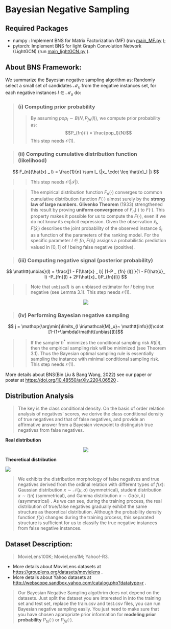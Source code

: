 # Bayesian Negative Sampling

## Required Packages
- numpy  : Implement BNS for Matrix Factorization (MF) (run [main_MF.py](https://github.com/liubin06/BNS/blob/main/BNS_MF/main_MF.py) ); 
- pytorch: Implement BNS for light Graph Convolution Network (LightGCN) (run [main_lightGCN.py](https://github.com/liubin06/BNS/blob/main/BNS_lightGCN/main_lightGCN.py) ).

## About BNS Framework:
We summarize the Bayesian negative sampling algorithm as: Randomly select a small set of candidates $\mathcal{M}_u$ from the negative instances set, for each negative instances $l \in \mathcal{M}_u$ do:

>### (i) Computing prior probability
>>By assuming $pop_l \sim B (N, P_{fn}(l))$, we compute prior probability as:
$$P_{fn}(l) = \frac{pop_l}{N}$$
>>This step needs $\mathcal{O}(1)$.


>### (ii) Computing cumulative distribution function (likelihood) 
$$ F_{n}(\hat{x} _ l) = \frac{1}{n} \sum  I_ {|x_ \cdot \leq \hat{x}_l |} $$
>>This step needs $\mathcal{O}(|\mathcal{I}|)$.
  
>>The empirical distribution function $F_n (\cdot)$  converges to common cumulative distribution function $F(\cdot)$ almost surely by the **strong law of large numbers**. **Glivenko Theorem** (1933) strengthened this result by proving **uniform convergence** of $F_n(\cdot)$ to $F(\cdot)$. This property makes it possible for us to compute the $F(\cdot)$, even if we do not know its explicit expression. Given the observation $\hat{x}_l$, $F(\hat{x}_l)$ describes the joint probability of the observed instance $\hat{x}_l$ as a function of the parameters of the ranking model. For the specific parameter $l \in fn$, $F(\hat{x}_l)$ assigns a probabilistic prediction valued in $[0,1]$ of $l$ being false negative (positive).<br>

>### (iii) Computing  negative signal (posterior probability) 
$$ \mathtt{unbias}(l) = \frac{[1 - F(\hat{x} _ l)] [1-P _ {fn} (l)] }{1 - F(\hat{x}_ l) -P_{fn}(l) + 2F(\hat{x}_ l)P_{fn}(l)} $$
>>Note that $\mathtt{unbias}(l)$ is an unbiased estimator for $l$ being true negative (see Lemma 3.1). 
>>This step needs $\mathcal{O}(1)$.


<div align=center>
<img src="https://github.com/liubin06/test/raw/master/fig3.png">
</div>

>### (iv) Performing Bayesian negative sampling
$$ j  =  \mathop{\arg\min}\limits_{l \in\mathcal{M}_u}~ \mathtt{info}(l)\cdot [1-(1+\lambda)\mathtt{unbias}(l)]$$

>> If the sampler $h^*$ minimizes the conditional sampling risk $R(l|i)$, then the empirical sampling risk will be minimized (see Theorem 3.1). 
>> Thus the Bayesian optimal sampling rule is essentially sampling the instance with minimal conditional sampling risk.
>> This step needs $\mathcal{O}(1)$. <br>

More details about BNS(Bin Liu & Bang Wang, 2022) see our paper or poster at https://doi.org/10.48550/arXiv.2204.06520 .

## Distribution Analysis
> The key is the class conditional density. On the basis of order relation analysis of negatives' scores, we derive the class conditional density of true negatives and that of false negatives, and provide an affirmative answer from a Bayesian viewpoint to distinguish true negatives from false negatives. 

**Real distribution**
<div align=center>
<img src="https://github.com/liubin06/test/raw/master/fig11.png">
</div>

**Theoretical distribution**
> <div align=center>
<img src="https://github.com/liubin06/test/raw/master/fig22.png">
</div>

> We exhibits the distribution morphology of false negatives and true negatives derived from the ordinal relation with different types of $f(x)$: Gaussian distribution $x \sim \mathcal{N}(\mu,\sigma)$ (symmetrical), student distribution $x \sim t(n)$ (symmetrical), and Gamma distribution $x\sim Ga(\alpha,\lambda)$ (asymmetrical) . As we can see, during the training process, the real distribution of true/false negatives gradually exhibit the same structure as theoretical distribution. Although the probability density function $f(x)$ changes during the training process, this separated structure is sufficient for us to classify the true negative instances from false negative instances. <br>

## Dataset Description: 
>MovieLens100K; MovieLens1M; Yahoo!-R3.<br>
- More details about MovieLens datasets at https://grouplens.org/datasets/movielens .<br>
- More details about Yahoo datasets at http://webscope.sandbox.yahoo.com/catalog.php?datatype=r .<br>

>Our Bayesian Negative Sampling algothrim does not depend on the datasets. Just split the dataset you are interested in into the training set and test set, replace the train.csv and test.csv files, you can run Bayesian negative sampling easily. You just need to make sure that you have chosen appropriate prior information for **modeling prior probability** $P_{tn}(\cdot)$ or $P_{fn}(\cdot)$.
